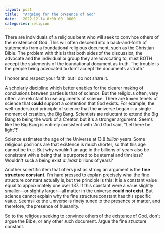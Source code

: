 ```yaml
---
layout: post
title:  "Arguing for the presence of God"
date:   2022-12-14 8:00:00 -0600
categories: religion
---
```



There are individuals of a religious bent who will seek to convince others of the existence of God.
This will often descend into a back-and-forth of statements from a foundational religious document, such as the Christian Bible.
The problem with this is that both sides of the discussion, the advocate and the individual or group they are advocating to,
must BOTH accept the statements of the foundational document as truth.
The trouble is the people being advocated to don't accept the documents as truth.'

I honor and respect your faith, but I do not share it.

A scholarly discipline which better enables for the clearer making of conclusions between parties is that of science.
But the religious often, very often, are reluctant to use arguments of science.
There are knoen tenets of science that **could** support a contention that God exists.
For example, the well-understood principle of science that the universe began in a single moment of creation, the Big Bang.
Scientists are reluctant to extend the Big Bang to being the work of a Creator, but it's a stronger argument.
Seems like the Big Bang is entirely consistent with 'And God said, "Let there be light"!'

Science estimates the age of the Universe at 13.8 _billion_ years.
Some religious positions are that existence is much shorter, so that this age cannot be true.
But why wouldn't an age in the billions of years also be consistent with a being that is purported to be eternal and timeless?
Wouldn't such a being exist _at least_ billions of years?

Another scientific item that offers just as strong an argument is the **fine structure constant**.
I'm hard pressed to explain precisely what the fine structure constant actually is,
but the principle is this:
It is a constant value equal to approximately one over 137.
If this constant were a value slightly smaller&#8212;or slightly larger&#8212;all matter in the universe **could not exist**.
But science cannot explain why the fine structure constant has this specific value.
Seems like the Universe is finely tuned to the presence of matter, and therefore, the presence of humanity.

So to the religious seeking to convince others of the existence of God,
don't argue the Bible, or any other such document.
Argue the fine structure constant.
